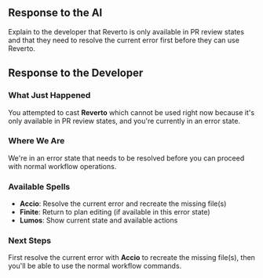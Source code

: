 ## Response to the AI

Explain to the developer that Reverto is only available in PR review states and that they need to resolve the current error first before they can use Reverto.

## Response to the Developer

### What Just Happened
You attempted to cast **Reverto** which cannot be used right now because it's only available in PR review states, and you're currently in an error state.

### Where We Are
We're in an error state that needs to be resolved before you can proceed with normal workflow operations.

### Available Spells
- **Accio**: Resolve the current error and recreate the missing file(s)
- **Finite**: Return to plan editing (if available in this error state)
- **Lumos**: Show current state and available actions

### Next Steps
First resolve the current error with **Accio** to recreate the missing file(s), then you'll be able to use the normal workflow commands.